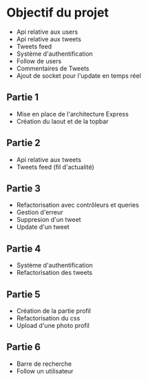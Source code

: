 # Objectif du projet

- Api relative aux users
- Api relative aux tweets
- Tweets feed
- Système d'authentification
- Follow de users
- Commentaires de Tweets
- Ajout de socket pour l'update en temps réel

## Partie 1

- Mise en place de l'architecture Express
- Création du laout et de la topbar

## Partie 2

- Api relative aux tweets
- Tweets feed (fil d'actualité)

## Partie 3

- Refactorisation avec contrôleurs et queries
- Gestion d'erreur
- Suppresion d'un tweet
- Update d'un tweet

## Partie 4

- Système d'authentification
- Refactorisation des tweets

## Partie 5

- Création de la partie profil
- Refactorisation du css
- Upload d'une photo profil

## Partie 6

- Barre de recherche
- Follow un utilisateur
